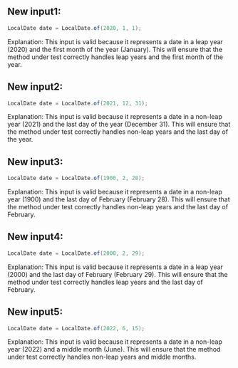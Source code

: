 ## New input1:
```java
LocalDate date = LocalDate.of(2020, 1, 1);
```
Explanation: This input is valid because it represents a date in a leap year (2020) and the first month of the year (January). This will ensure that the method under test correctly handles leap years and the first month of the year.

## New input2:
```java
LocalDate date = LocalDate.of(2021, 12, 31);
```
Explanation: This input is valid because it represents a date in a non-leap year (2021) and the last day of the year (December 31). This will ensure that the method under test correctly handles non-leap years and the last day of the year.

## New input3:
```java
LocalDate date = LocalDate.of(1900, 2, 28);
```
Explanation: This input is valid because it represents a date in a non-leap year (1900) and the last day of February (February 28). This will ensure that the method under test correctly handles non-leap years and the last day of February.

## New input4:
```java
LocalDate date = LocalDate.of(2000, 2, 29);
```
Explanation: This input is valid because it represents a date in a leap year (2000) and the last day of February (February 29). This will ensure that the method under test correctly handles leap years and the last day of February.

## New input5:
```java
LocalDate date = LocalDate.of(2022, 6, 15);
```
Explanation: This input is valid because it represents a date in a non-leap year (2022) and a middle month (June). This will ensure that the method under test correctly handles non-leap years and middle months.
